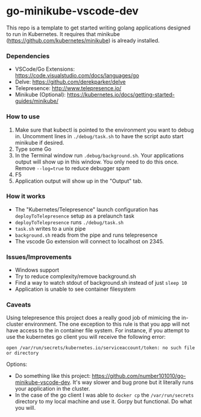 # go-minikube-vscode-dev

This repo is a template to get started writing golang applications designed to run in Kubernetes.  It requires that minikube (https://github.com/kubernetes/minikube) is already installed.

### Dependencies

- VSCode/Go Extensions: https://code.visualstudio.com/docs/languages/go
- Delve: https://github.com/derekparker/delve
- Telepresence: http://www.telepresence.io/
- Minikube (Optional): https://kubernetes.io/docs/getting-started-guides/minikube/

### How to use

1. Make sure that kubectl is pointed to the environment you want to debug in.  Uncomment lines in `./debug/task.sh` to have the script auto start minikube if desired.
2. Type some Go
3. In the Terminal window run `.debug/background.sh`.  Your applications output will show up in this window.  You only need to do this once.
  Remove `--log=true` to reduce debugger spam
4. F5
5. Application output will show up in the "Output" tab. 

### How it works

- The "Kubernetes/Telepresence" launch configuration has `deployToTelepresence` setup as a prelaunch task
- `deployToTelepresence` runs `./debug/task.sh`
- `task.sh` writes to a unix pipe
- `background.sh` reads from the pipe and runs telepresence
- The vscode Go extension will connect to localhost on 2345.

### Issues/Improvements

- Windows support
- Try to reduce complexity/remove background.sh
- Find a way to watch stdout of background.sh instead of just `sleep 10`
- Application is unable to see container filesystem

### Caveats

Using telepresence this project does a really good job of mimicing the in-cluster environment.  The one exception to this rule is that you app will not have access to the in container file system.  For instance, if you attempt to use the kubernetes go client you will receive the following error:

`open /var/run/secrets/kubernetes.io/serviceaccount/token: no such file or directory`

Options:
- Do something like this project: https://github.com/number101010/go-minikube-vscode-dev.  It's way slower and bug prone but it literally runs your application in the cluster.
- In the case of the go client I was able to `docker cp` the `/var/run/secrets` directory to my local machine and use it.  Gorpy but functional.  Do what you will.